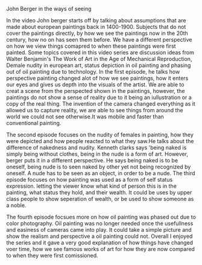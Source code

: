 
John Berger in the ways of seeing

In the video John berger starts off by talking about assumptions that are made about european paintings back in 1400-1900. Subjects that do not cover the paintings directly, by how we see the paintings now in the 20th century, how no on has seen them before. We have a different perspective on how we view things comapred to when these paintings were first painted. Some topics covered in this video series are discussion ideas from Walter Benjamin's The Work of Art in the Age of Mechanical Reproduction, Demale nudity in european art, status depiction in oil painting and phasing out of oil painting due to technology. In the first episode, he talks how perspective painting changed alot of how we see paintings, how it enters our eyes and gives us depth into the visuals of the artist. We are able to creat a scene from the perspected shown in the paintings, however, the paintings do not show a sense of reality due to it being an iullustration or a copy of the real thing. The invention of the camera changed everything as it allowed us to capture reality, we are able to see things from around the world we could not see otherwise.It was mobile and faster than conventional painting.

The second episode focuses on the nudity of females in painting, how they were depicted and how people reacted to what they saw.He talks about the difference of nakedness and nudity. Kenneth clarks says 'being naked is simply being without clothes, being in the nude is a form of art. However, berger puts it in a different perspective. He says being naked is to be oneself, being nude is to seen naked by other yet not being recognized by oneself. A nude has to be seen as an object, in order to be a nude.
The third episode focuses on how painting was used as a form of self status expression. letting the viewer know what kind of person this is in the painting, what status they hold, and their wealth. It could be uses by upper class people to show seperation of wealth, or be used to show someone as a noble.

The fourth episode focsues more on how oil painting was phased out due to color photography. Oil painting was no longer needed once the usefullness and easiness of cameras came into play. It could take a simple picture and show the realism and perspective a oil painting could not. Overall I enjoyed the series and it gave a very good explanation of how things have changed voer time, how we see famous works of art for how they are now compared to when they were first comissioned. 
